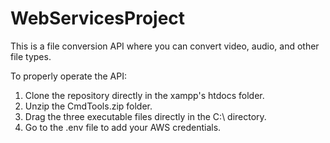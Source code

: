 # WebServicesProject

This is a file conversion API where you can convert video, audio, and other file types.

To properly operate the API:

1. Clone the repository directly in the xampp's htdocs folder.
2. Unzip the CmdTools.zip folder.
3. Drag the three executable files directly in the C:\ directory.
4. Go to the .env file to add your AWS credentials.
